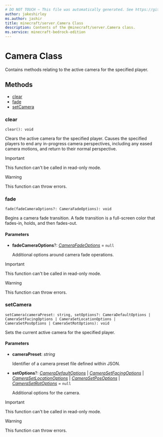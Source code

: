 ```yaml
---
# DO NOT TOUCH — This file was automatically generated. See https://github.com/mojang/minecraftapidocsgenerator to modify descriptions, examples, etc.
author: jakeshirley
ms.author: jashir
title: minecraft/server.Camera Class
description: Contents of the @minecraft/server.Camera class.
ms.service: minecraft-bedrock-edition
---
```

# Camera Class

Contains methods relating to the active camera for the specified player.

## Methods
- [clear](#clear)
- [fade](#fade)
- [setCamera](#setcamera)

### **clear**
`
clear(): void
`

Clears the active camera for the specified player. Causes the specified players to end any in-progress camera perspectives, including any eased camera motions, and return to their normal perspective.

> [!IMPORTANT]
> This function can't be called in read-only mode.

> [!WARNING]
> This function can throw errors.

### **fade**
`
fade(fadeCameraOptions?: CameraFadeOptions): void
`

Begins a camera fade transition. A fade transition is a full-screen color that fades-in, holds, and then fades-out.

#### **Parameters**
- **fadeCameraOptions**?: [*CameraFadeOptions*](CameraFadeOptions.md) = `null`
  
  Additional options around camera fade operations.

> [!IMPORTANT]
> This function can't be called in read-only mode.

> [!WARNING]
> This function can throw errors.

### **setCamera**
`
setCamera(cameraPreset: string, setOptions?: CameraDefaultOptions | CameraSetFacingOptions | CameraSetLocationOptions | CameraSetPosOptions | CameraSetRotOptions): void
`

Sets the current active camera for the specified player.

#### **Parameters**
- **cameraPreset**: *string*
  
  Identifier of a camera preset file defined within JSON.
- **setOptions**?: [*CameraDefaultOptions*](CameraDefaultOptions.md) | [*CameraSetFacingOptions*](CameraSetFacingOptions.md) | [*CameraSetLocationOptions*](CameraSetLocationOptions.md) | [*CameraSetPosOptions*](CameraSetPosOptions.md) | [*CameraSetRotOptions*](CameraSetRotOptions.md) = `null`
  
  Additional options for the camera.

> [!IMPORTANT]
> This function can't be called in read-only mode.

> [!WARNING]
> This function can throw errors.
